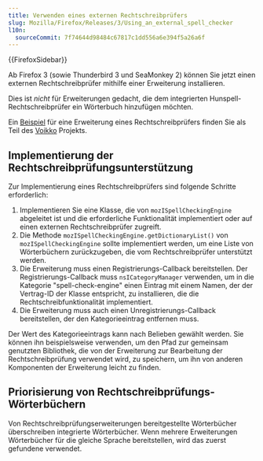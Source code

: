 ```yaml
---
title: Verwenden eines externen Rechtschreibprüfers
slug: Mozilla/Firefox/Releases/3/Using_an_external_spell_checker
l10n:
  sourceCommit: 7f74644d98484c67817c1dd556a6e394f5a26a6f
---
```


{{FirefoxSidebar}}

Ab Firefox 3 (sowie Thunderbird 3 und SeaMonkey 2) können Sie jetzt einen externen Rechtschreibprüfer mithilfe einer Erweiterung installieren.

Dies ist _nicht_ für Erweiterungen gedacht, die dem integrierten Hunspell-Rechtschreibprüfer ein Wörterbuch hinzufügen möchten.

Ein [Beispiel](https://sourceforge.net/projects/voikko/) für eine Erweiterung eines Rechtschreibprüfers finden Sie als Teil des [Voikko](https://voikko.puimula.org/) Projekts.

## Implementierung der Rechtschreibprüfungsunterstützung

Zur Implementierung eines Rechtschreibprüfers sind folgende Schritte erforderlich:

1. Implementieren Sie eine Klasse, die von `mozISpellCheckingEngine` abgeleitet ist und die erforderliche Funktionalität implementiert oder auf einen externen Rechtschreibprüfer zugreift.
2. Die Methode `mozISpellCheckingEngine.getDictionaryList()` von `mozISpellCheckingEngine` sollte implementiert werden, um eine Liste von Wörterbüchern zurückzugeben, die vom Rechtschreibprüfer unterstützt werden.
3. Die Erweiterung muss einen Registrierungs-Callback bereitstellen. Der Registrierungs-Callback muss `nsICategoryManager` verwenden, um in die Kategorie "spell-check-engine" einen Eintrag mit einem Namen, der der Vertrag-ID der Klasse entspricht, zu installieren, die die Rechtschreibfunktionalität implementiert.
4. Die Erweiterung muss auch einen Unregistrierungs-Callback bereitstellen, der den Kategorieeintrag entfernen muss.

Der Wert des Kategorieeintrags kann nach Belieben gewählt werden. Sie können ihn beispielsweise verwenden, um den Pfad zur gemeinsam genutzten Bibliothek, die von der Erweiterung zur Bearbeitung der Rechtschreibprüfung verwendet wird, zu speichern, um ihn von anderen Komponenten der Erweiterung leicht zu finden.

## Priorisierung von Rechtschreibprüfungs-Wörterbüchern

Von Rechtschreibprüfungserweiterungen bereitgestellte Wörterbücher überschreiben integrierte Wörterbücher. Wenn mehrere Erweiterungen Wörterbücher für die gleiche Sprache bereitstellen, wird das zuerst gefundene verwendet.

